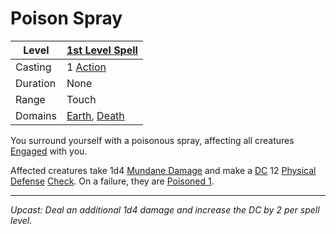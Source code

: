 # Poison Spray

| Level    | [1st Level Spell](1st%20Level%20Spells.md)                                       |
| -------- | -------------------------------------------------------------------------------- |
| Casting  | 1 [Action](../../../../Game%20Procedures/Core%20Procedures/Action.md)            |
| Duration | None                                                                             |
| Range    | Touch                                                                            |
| Domains  | [Earth](../../Spell%20Domains/Earth.md), [Death](../../Spell%20Domains/Death.md) |

You surround yourself with a poisonous spray, affecting all creatures [Engaged](../../../../Game%20Procedures/Conditions/Engaged.md) with you.

Affected creatures take 1d4 [Mundane Damage](../../../../Game%20Procedures/Combat/Damage%20Types/Mundane%20Damage.md) and make a [DC](../../../../Game%20Procedures/Core%20Procedures/DC.md) 12 [Physical Defense](../../../../Player%20Characters/Derived%20Statistics/Physical%20Defense.md) [Check](../../../../Game%20Procedures/Core%20Procedures/Check.md). On a failure, they are [Poisoned 1](../../../../Game%20Procedures/Conditions/Poisoned.md).

---
*Upcast: Deal an additional 1d4 damage and increase the DC by 2 per spell level.*
